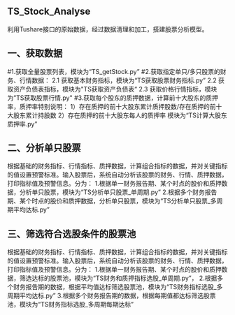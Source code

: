 ## TS_Stock_Analyse
利用Tushare接口的原始数据，经过数据清理和加工，搭建股票分析模型。

## 一、获取数据
#1.获取全量股票列表，模块为“TS_getStock.py”
#2.获取指定单只/多只股票的财务、行情数据：
  2.1 获取基本财务指标，模块为“TS获取股票财务指标.py”
  2.2 获取资产负债表指标，模块为"TS获取资产负债表“
  2.3 获取价格行情指标，模块为”TS获取股票行情.py"
#3.获取每个股东的质押数据，计算前十大股东的质押率，质押率特别说明：
  1）存在质押的前十大股东累计质押股数/存在质押的前十大股东累计持股数
  2）存在质押的前十大股东每人的质押率
  模块为“TS计算大股东质押率.py”

## 二、分析单只股票
根据基础的财务指标、行情指标、质押数据，计算组合指标的数据，并对关键指标的值设置预警标准。输入股票后，系统自动分析该股票的财务、行情、质押数据，打印指标值及预警信息。分为：
1.根据单一财务报告期、某个时点的股价和质押数据，分析单只股票，模块为“TS分析单只股票_单周期.py”
2.根据多个财务报告期、某个时点的股价和质押数据，分析单只股票，模块为“TS分析单只股票_多周期平均达标.py”

## 三、筛选符合选股条件的股票池
根据基础的财务指标、行情指标、质押数据，计算组合指标的数据，并对关键指标的值设置预警标准。输入股票后，系统自动分析该股票的财务、行情、质押数据，打印指标值及预警信息。分为：
1.根据单一财务报告期、某个时点的股价和质押数据，筛选达标的股票池，模块为“TS财务和质押指标选股_单周期.py”，
2.根据多个财务报告期的数据，根据平均值达标筛选股票池，模块为“TS财务指标选股_多周期平均达标.py”
3.根据多个财务报告期的数据，根据每期值都达标筛选股票池，模块为“TS财务指标选股_多周期每期达标”

